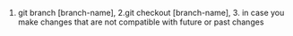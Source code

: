 1. git branch [branch-name], 2.git checkout [branch-name], 3. in case you make changes that are not compatible with future or past changes
